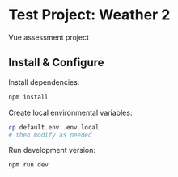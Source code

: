 # Test Project: Weather 2

Vue assessment project

## Install & Configure

Install dependencies:

```bash
npm install
```

Create local environmental variables:

```bash
cp default.env .env.local
# then modify as needed
```

Run development version:

```bash
npm run dev
```
